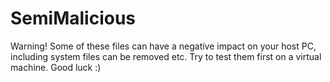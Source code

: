 # SemiMalicious 
Warning! Some of these files can have a negative impact on your host PC, including system files can be removed etc.
Try to test them first on a virtual machine.
Good luck :)
